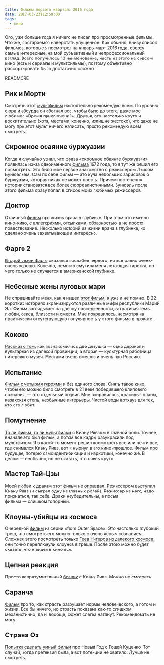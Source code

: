 ```yaml
---
title: Фильмы первого квартала 2016 года
date: 2017-03-23T12:59:00
tags:
  - кино
---
```


Ого, уже больше года я ничего не писал про просмотренные фильмы. Что же, постараемся наверстать упущенное. Как обычно,
внизу список фильмов, которые я посмотрел на январь-март 2016 года, сверху самые интересные, на мой субъективный и
непрофессиональный взгляд. Всего получилось 13 наименование, часть из этого не совсем кино (есть и сериалы и
мультфильмы), поэтому объективно рассортировать было достаточно сложно.

READMORE

## Рик и Морти

Смотреть этот [мультфильм](https://www.kinopoisk.ru/film/685246/) настоятельно рекомендую всем. По уровню сюра и абсурда
он обогнал все, чтобы было до этого, даже мое любимое «Время приключений». Друзья, это настолько круто и восхитительно
(хотя, местами, конечно, излишне жестоко), что даже не могу про этот мульт ничего написать, просто рекомендую всем
смотреть.

## Скромное обаяние буржуазии

Когда я случайно узнал, что фраза «скромное обаяние буржуазии» появилась из-за одноименного
[фильма](https://www.kinopoisk.ru/film/47130/) 1972 года, то я тут же решил его посмотреть. Это было мое первое
знакомство с режиссером Луисом Бунюэльем. Сам по себе фильм — это куча небольших зарисовок о буржуазии, которая никак не
может поесть. Причем постепенно истории становятся все более сюрреалистичными. Бунюэль после этого фильма сразу попал в
список моих любимых режиссеров.

## Доктор

Отличный [фильм](https://www.kinopoisk.ru/film/679707/) про жизнь врача в глубинке. При этом это именно кино-кино, с
аллегориями, отсылками, образностью, а не просто повествование. Несколько историй из жизни врача в глубинке, но сделано
очень захватывающе и интересно.

## Фарго 2

[Второй сезон Фарго](https://www.kinopoisk.ru/film/767379/episodes/#s2) оказался послабее первого, но все равно
очень-очень хорошо. Конечно, немного смутила меня летающая тарелка, но чего только не случается в американской глубинке.

## Небесные жены луговых мари

Не спрашивайте меня, как я нашел [этот фильм](https://www.kinopoisk.ru/film/653689/), я уже и не помню. В 22 коротких
историях экранизируются различные мифы республики Марий Эл. Фильм заглядывает за дверцу повседневности, затрагивая темы
любви, секса, близости и смерти. Мне понравилось, несмотря на практически отсутствующую популярность у этого фильма в
прокате.

## Кококо

[Рассказ о том](https://www.kinopoisk.ru/film/617301/), как познакомились две девушка — одна дерзкая и вульгарная из
далекой провинции, а вторая — культурная работница питерского музея. Местами очень смешно и очень про Россию.

## Испытание

[Фильм с четырмя героями](https://www.kinopoisk.ru/film/578904/) и без единого слова. Снять такое кино, чтобы его можно
было смотреть в 21 веке победившего клипового сознания, — это отдельный подвиг. Мне понравилось, красивые планы,
казахская степь, необычные интерьеры. Чистой воды артхауз для тех, кто его любит.

## Помутнение

[То ли фильм, то ли мультфильм](https://www.kinopoisk.ru/film/79835/) с Киану Ривзом в главной роли. Точнее, вначале это
был фильм, а потом все кадры разукрасили под мультфильм. Я в какой-то момент решил посмотреть все или почти все, где
снимался Киану Ривз, вот и нырнул в его кино-прошлое. Фильм про будущее, потерю самоидентификации и наркотики, конечно
же. В целом — необычно, но не сказать, что очень круто.

## Мастер Тай-Цзы

Моей любви к дракам этот [фильм](https://www.kinopoisk.ru/film/606650/) не оправдал. Режиссером выступил Киану Ривз (и
сыграл одну из главных ролей). Режиссер из него, надо признаться, так себе. Драки неубедительны, а посыл
фильма — слишком топорный.

## Клоуны-убийцы из космоса

Очередной [фильм](https://www.kinopoisk.ru/film/33468/) из серии «from Outer Space». Это настолько глубокий треш, что
смотреть его можно только с очень ясным сознанием. Сложнее этого посмотреть только [Геев Нигеров из далекого космоса](https://www.kinopoisk.ru/film/127063/), они точно переплюнули клоунов в треше. После этого можно будет сказать, что я видел в кино все.

## Цепная реакция

Просто невразумительный [боевик](https://www.kinopoisk.ru/film/3591/) с Киану Ривз. Можно не смотреть.

## Саранча

[Фильм](https://www.kinopoisk.ru/film/838049/) про то, как страсть разрушает нормы человеческого, а потом и жизни. Все
бы ничего, но страсть показана как-то слишком механистично, да и, вообще, сюжет слегка натянут. Рекомендовать не могу.

## Страна Оз

[Попытка сделать умный фильм](https://www.kinopoisk.ru/film/820668/) про Новый Год с Гошей Куценко. Тот случай, когда
претензия была, а вот потенции не хватило. Лучше не смотреть.
